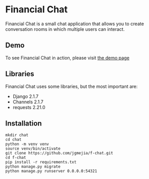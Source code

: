 # Financial Chat

Financial Chat is a small chat application that allows you to create conversation rooms in which multiple users can interact.

## Demo

To see Financial Chat in action, please visit [the demo page](http://66.228.52.196:54321/chat/)

## Libraries

Financial Chat uses some libraries, but the most important are:

 * Django 2.1.7
 * Channels 2.1.7
 * requests 2.21.0

## Installation

```
mkdir chat
cd chat
python -m venv venv
source venv/bin/activate
git clone https://github.com/jgmejia/f-chat.git
cd f-chat
pip install -r requirements.txt
python manage.py migrate
python manage.py runserver 0.0.0.0:54321
```
